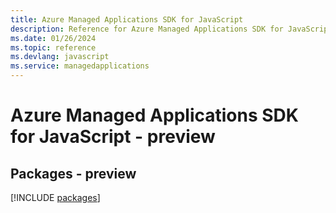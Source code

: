 ```yaml
---
title: Azure Managed Applications SDK for JavaScript
description: Reference for Azure Managed Applications SDK for JavaScript
ms.date: 01/26/2024
ms.topic: reference
ms.devlang: javascript
ms.service: managedapplications
---
```

# Azure Managed Applications SDK for JavaScript - preview
## Packages - preview
[!INCLUDE [packages](managed-applications-index.md)]